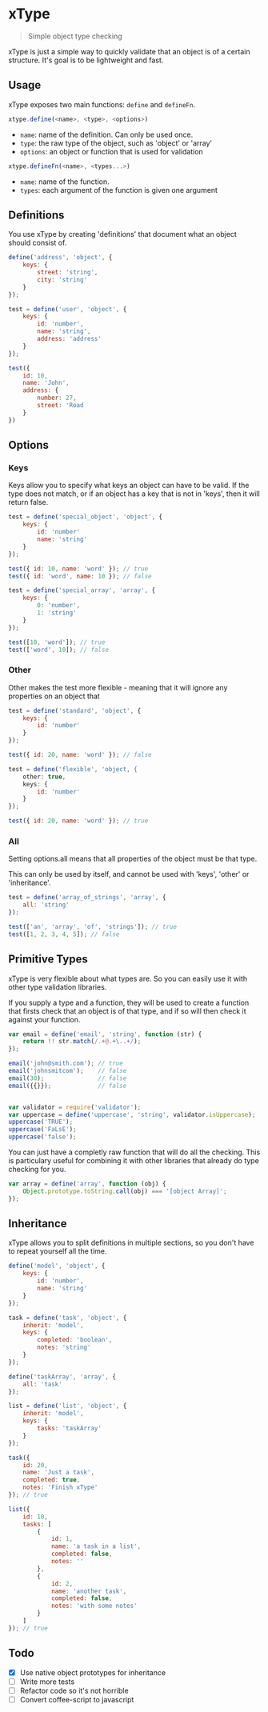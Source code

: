 xType
=====

> Simple object type checking

xType is just a simple way to quickly validate that an object is of a certain
structure. It's goal is to be lightweight and fast.

## Usage

xType exposes two main functions: `define` and `defineFn`.

```javascript
xtype.define(<name>, <type>, <options>)
```

- `name`: name of the definition. Can only be used once.
- `type`: the raw type of the object, such as 'object' or 'array'
- `options`: an object or function that is used for validation

```javascript
xtype.defineFn(<name>, <types...>)
```

- `name`: name of the function.
- `types`: each argument of the function is given one argument

## Definitions

You use xType by creating 'definitions' that document what an object should
consist of.

```javascript
define('address', 'object', {
    keys: {
        street: 'string',
        city: 'string'
    }
});

test = define('user', 'object', {
    keys: {
        id: 'number',
        name: 'string',
        address: 'address'
    }
});

test({
    id: 10,
    name: 'John',
    address: {
        number: 27,
        street: 'Road
    }
})
```

## Options


### Keys

Keys allow you to specify what keys an object can have to be valid. If the type
does not match, or if an object has a key that is not in 'keys', then it will
return false.

```javascript
test = define('special_object', 'object', {
    keys: {
        id: 'number'
        name: 'string'
    }
});

test({ id: 10, name: 'word' }); // true
test({ id: 'word', name: 10 }); // false

test = define('special_array', 'array', {
    keys: {
        0: 'number',
        1: 'string'
    }
});

test([10, 'word']); // true
test(['word', 10]); // false
```

### Other

Other makes the test more flexible - meaning that it will ignore any properties
on an object that

```javascript
test = define('standard', 'object', {
    keys: {
        id: 'number'
    }
});

test({ id: 20, name: 'word' }); // false

test = define('flexible', 'object, {
    other: true,
    keys: {
        id: 'number'
    }
});

test({ id: 20, name: 'word' }); // true
```


### All

Setting options.all means that all properties of the object must be that type.

This can only be used by itself, and cannot be used with 'keys', 'other' or
'inheritance'.

```javascript
test = define('array_of_strings', 'array', {
    all: 'string'
});

test(['an', 'array', 'of', 'strings']); // true
test([1, 2, 3, 4, 5]); // false
```

## Primitive Types

xType is very flexible about what types are. So you can easily use it with
other type validation libraries.

If you supply a type and a function, they will be used to create a function
that firsts check that an object is of that type, and if so will then check it
against your function.

```javascript
var email = define('email', 'string', function (str) {
    return !! str.match(/.+@.+\..+/);
});

email('john@smith.com'); // true
email('johnsmitcom');    // false
email(30);               // false
email({{}});             // false


var validator = require('validator');
var uppercase = define('uppercase', 'string', validator.isUppercase);
uppercase('TRUE');
uppercase('FaLsE');
uppercase('false');
```

You can just have a completly raw function that will do all the checking. This
is particulary useful for combining it with other libraries that already do
type checking for you.

```javascript
var array = define('array', function (obj) {
    Object.prototype.toString.call(obj) === '[object Array]';
});
```

## Inheritance

xType allows you to split definitions in multiple sections, so you don't have
to repeat yourself all the time.

```javascript
define('model', 'object', {
    keys: {
        id: 'number',
        name: 'string'
    }
});

task = define('task', 'object', {
    inherit: 'model',
    keys: {
        completed: 'boolean',
        notes: 'string'
    }
});

define('taskArray', 'array', {
    all: 'task'
});

list = define('list', 'object', {
    inherit: 'model',
    keys: {
        tasks: 'taskArray'
    }
});

task({
    id: 20,
    name: 'Just a task',
    completed: true,
    notes: 'Finish xType'
}); // true

list({
    id: 10,
    tasks: [
        {
            id: 1,
            name: 'a task in a list',
            completed: false,
            notes: ''
        },
        {
            id: 2,
            name: 'another task',
            completed: false,
            notes: 'with some notes'
        }
    ]
}); // true
````

## Todo

- [x] Use native object prototypes for inheritance
- [ ] Write more tests
- [ ] Refactor code so it's not horrible
- [ ] Convert coffee-script to javascript
